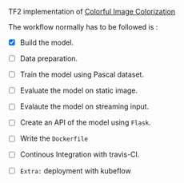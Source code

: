 TF2 implementation of  [Colorful Image Colorization](https://arxiv.org/abs/1603.08511) 

The workflow normally has to be followed is :

- [x] Build the model.

- [ ] Data preparation.
- [ ] Train the model using Pascal dataset.
- [ ] Evaluate the model on static image.
- [ ] Evalaute the model on streaming input.
- [ ] Create an API of the model using `Flask`.
- [ ] Write the `Dockerfile`
- [ ] Continous Integration with travis-CI.

- [ ] `Extra:` deployment with kubeflow


